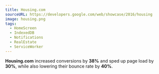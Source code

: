 ```yaml
---
title: Housing.com
sourceURL: https://developers.google.com/web/showcase/2016/housing
image: housing.png
tags:
  - HomeScreen
  - IndexedDB
  - Notifications
  - RealEstate
  - ServiceWorker
---
```


**Housing.com** increased conversions by **38%** and sped up page load by 
**30%**, while also lowering their bounce rate by **40%**.
